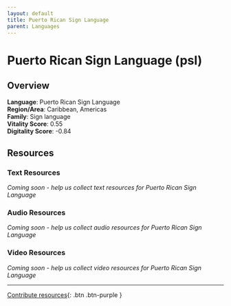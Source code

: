```yaml
---
layout: default
title: Puerto Rican Sign Language
parent: Languages
---
```


# Puerto Rican Sign Language (psl)

## Overview

**Language**: Puerto Rican Sign Language  
**Region/Area**: Caribbean, Americas  
**Family**: Sign language  
**Vitality Score**: 0.55  
**Digitality Score**: -0.84  

## Resources

### Text Resources
*Coming soon - help us collect text resources for Puerto Rican Sign Language*

### Audio Resources
*Coming soon - help us collect audio resources for Puerto Rican Sign Language*

### Video Resources
*Coming soon - help us collect video resources for Puerto Rican Sign Language*

---

[Contribute resources](https://fairtrain.github.io/){: .btn .btn-purple }
